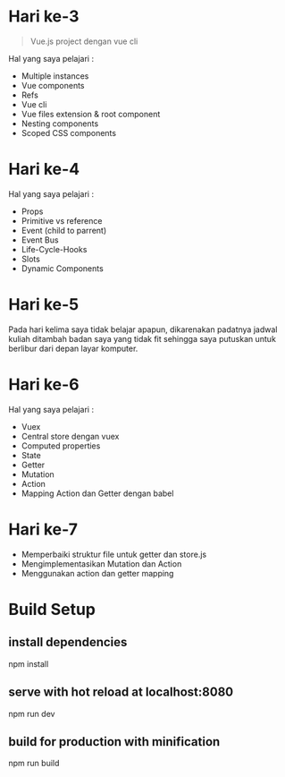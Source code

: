 # Hari ke-3

> Vue.js project dengan vue cli

Hal yang saya pelajari :
* Multiple instances
* Vue components
* Refs
* Vue cli
* Vue files extension & root component
* Nesting components
* Scoped CSS components

# Hari ke-4
Hal yang saya pelajari :
* Props
* Primitive vs reference
* Event (child to parrent)
* Event Bus
* Life-Cycle-Hooks
* Slots
* Dynamic Components

# Hari ke-5
Pada hari kelima saya tidak belajar apapun, dikarenakan padatnya jadwal kuliah ditambah badan saya yang tidak fit sehingga saya putuskan untuk berlibur dari depan layar komputer.

# Hari ke-6
Hal yang saya pelajari :
* Vuex
* Central store dengan vuex
* Computed properties
* State
* Getter
* Mutation
* Action
* Mapping Action dan Getter dengan babel

# Hari ke-7
* Memperbaiki struktur file untuk getter dan store.js
* Mengimplementasikan Mutation dan Action
* Menggunakan action dan getter mapping

# Build Setup

## install dependencies
npm install

## serve with hot reload at localhost:8080
npm run dev

## build for production with minification
npm run build